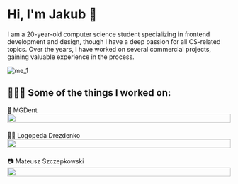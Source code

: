 # Hi, I'm Jakub 👋

I am a 20-year-old computer science student specializing in frontend development and design, though I have a deep passion for all CS-related topics. Over the years, I have worked on several commercial projects, gaining valuable experience in the process.

![me_1](https://github.com/GawronDev/GawronDev/assets/64081305/e3869cc8-c591-420a-ad2f-0fe633d586ec)

## 👨🏼‍💻 Some of the things I worked on:

<div style="display: flex; flex-direction: column; width: 100%; margin-bottom: 20px;">
    <span>🦷 MGDent</span>
    <img style="width: 100%;" src="https://github.com/GawronDev/GawronDev/assets/64081305/6e903634-65a0-4278-92fd-7e76882957d2">
</div>

<div style="display: flex; flex-direction: column; width: 100%; margin-bottom: 20px;">
    <span>👂🏻 Logopeda Drezdenko</span>
    <img style="width: 100%" src="https://github.com/GawronDev/GawronDev/assets/64081305/7bff97a6-481b-4d49-983c-0ab2eabf94b5">
</div>
<div style="display: flex; flex-direction: column; width: 100%; margin-bottom: 20px;">
    <span>📷 Mateusz Szczepkowski</span>
    <img style="width: 100%;" src="https://github.com/GawronDev/GawronDev/assets/64081305/30488638-cb19-4cf8-8aa8-6bd0e122d2c1">
</div>




